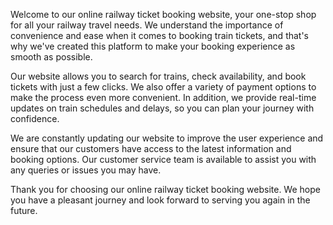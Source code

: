 Welcome to our online railway ticket booking website, your one-stop shop for all your railway travel needs. We understand the importance of convenience and ease when it comes to booking train tickets, and that's why we've created this platform to make your booking experience as smooth as possible.

Our website allows you to search for trains, check availability, and book tickets with just a few clicks. We also offer a variety of payment options to make the process even more convenient. In addition, we provide real-time updates on train schedules and delays, so you can plan your journey with confidence.

We are constantly updating our website to improve the user experience and ensure that our customers have access to the latest information and booking options. Our customer service team is available to assist you with any queries or issues you may have.

Thank you for choosing our online railway ticket booking website. We hope you have a pleasant journey and look forward to serving you again in the future.

